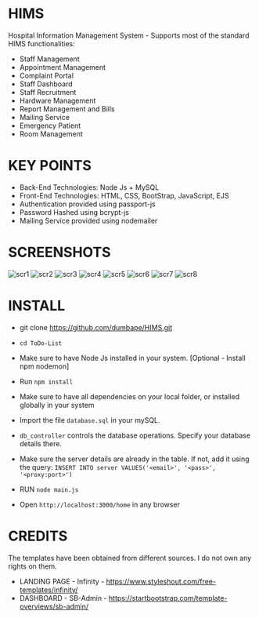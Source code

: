 # HIMS

Hospital Information Management System - Supports most of the standard HIMS functionalities:

* Staff Management
* Appointment Management
* Complaint Portal
* Staff Dashboard
* Staff Recruitment
* Hardware Management
* Report Management and Bills
* Mailing Service
* Emergency Patient
* Room Management

# KEY POINTS

* Back-End Technologies: Node Js + MySQL
* Front-End Technologies: HTML, CSS, BootStrap, JavaScript, EJS
* Authentication provided using passport-js
* Password Hashed using bcrypt-js
* Mailing Service provided using nodemailer

# SCREENSHOTS

![scr1](https://github.com/dumbape/HIMS/blob/master/home.png?raw=true)
![scr2](https://github.com/dumbape/HIMS/blob/master/complain.png?raw=true)
![scr3](https://github.com/dumbape/HIMS/blob/master/login.png?raw=true)
![scr4](https://github.com/dumbape/HIMS/blob/master/Dashboard.png?raw=true)
![scr5](https://github.com/dumbape/HIMS/blob/master/settings.png?raw=true)
![scr6](https://github.com/dumbape/HIMS/blob/master/Emergency.png?raw=true)
![scr7](https://github.com/dumbape/HIMS/blob/master/admit.png?raw=true)
![scr8](https://github.com/dumbape/HIMS/blob/master/report.png?raw=true)

# INSTALL

* git clone https://github.com/dumbape/HIMS.git

* `cd ToDo-List`

* Make sure to have Node Js installed in your system. [Optional - Install npm nodemon]

* Run `npm install`

* Make sure to have all dependencies on your local folder, or installed globally in your system

* Import the file `database.sql` in your mySQL.

* `db_controller` controls the database operations. Specify your database details there.

* Make sure the server details are already in the table. If not, add it using the query:
  `INSERT INTO server VALUES('<email>', '<pass>', '<proxy:port>')`
  
* RUN `node main.js`

* Open `http://localhost:3000/home` in any browser

# CREDITS

The templates have been obtained from different sources. I do not own any rights on them.
* LANDING PAGE - Infinity - https://www.styleshout.com/free-templates/infinity/
* DASHBOARD - SB-Admin - https://startbootstrap.com/template-overviews/sb-admin/



